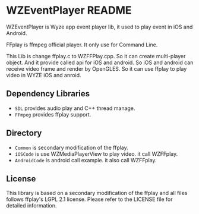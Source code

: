 # WZEventPlayer README

WZEventPlayer is Wyze app event player lib, it used to play event in iOS and Android.

FFplay is ffmpeg official player. It only use for Command Line.

This Lib is change ffplay.c to WZFFPlay.cpp. So it can create multi-player object. And it provide called api for iOS and android. So iOS and android can receive video frame and render by OpenGLES. So it can use ffplay to play video in WYZE iOS and anroid.

## Dependency Libraries

* `SDL` provides audio play and C++ thread manage.
* `FFmpeg` provides ffplay support.

## Directory

* `Common` is secondary modification of the ffplay.
* `iOSCode` is use WZMediaPlayerView to play video. it call WZFFplay.
* `AndroidCode` is android call example. it also call WZFFplay.

## License

This library is based on a secondary modification of the ffplay and all files follows ffplay's LGPL 2.1 license.
Please refer to the LICENSE file for detailed information.

